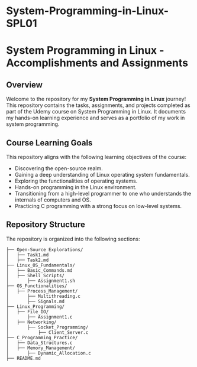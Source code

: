 # System-Programming-in-Linux-SPL01

# System Programming in Linux - Accomplishments and Assignments

## Overview
Welcome to the repository for my **System Programming in Linux** journey! This repository contains the tasks, assignments, and projects completed as part of the Udemy course on System Programming in Linux. It documents my hands-on learning experience and serves as a portfolio of my work in system programming.

## Course Learning Goals
This repository aligns with the following learning objectives of the course:
- Discovering the open-source realm.
- Gaining a deep understanding of Linux operating system fundamentals.
- Exploring the functionalities of operating systems.
- Hands-on programming in the Linux environment.
- Transitioning from a high-level programmer to one who understands the internals of computers and OS.
- Practicing C programming with a strong focus on low-level systems.

## Repository Structure
The repository is organized into the following sections:

```plaintext
├── Open-Source Explorations/
│   ├── Task1.md
│   ├── Task2.md
├── Linux_OS_Fundamentals/
│   ├── Basic_Commands.md
│   ├── Shell_Scripts/
│       ├── Assignment1.sh
├── OS_Functionalities/
│   ├── Process_Management/
│       ├── Multithreading.c
│       ├── Signals.md
├── Linux_Programming/
│   ├── File_IO/
│       ├── Assignment1.c
│   ├── Networking/
│       ├── Socket_Programming/
│           ├── Client_Server.c
├── C_Programming_Practice/
│   ├── Data_Structures.c
│   ├── Memory_Management/
│       ├── Dynamic_Allocation.c
├── README.md
